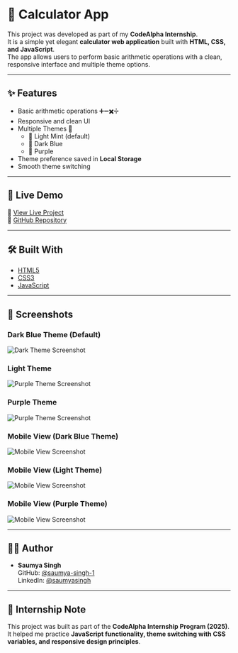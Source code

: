 # 🧮 Calculator App  

This project was developed as part of my **CodeAlpha Internship**.  
It is a simple yet elegant **calculator web application** built with **HTML, CSS, and JavaScript**.  
The app allows users to perform basic arithmetic operations with a clean, responsive interface and multiple theme options.  

---

## ✨ Features  

- Basic arithmetic operations ➕➖✖️➗  
- Responsive and clean UI  
- Multiple Themes 🎨  
  - 🌿 Light Mint (default)  
  - 🌌 Dark Blue  
  - 💜 Purple  
- Theme preference saved in **Local Storage**  
- Smooth theme switching  

---

## 🚀 Live Demo  

🔗 [View Live Project](https://calculator-app-green-five.vercel.app/)  
🔗 [GitHub Repository](https://github.com/saumya-singh-1/calculator-app_CodeAlpha)  

---

## 🛠️ Built With  

- [HTML5](https://developer.mozilla.org/en-US/docs/Web/HTML)  
- [CSS3](https://developer.mozilla.org/en-US/docs/Web/CSS)  
- [JavaScript](https://developer.mozilla.org/en-US/docs/Web/JavaScript)  

---

## 📸 Screenshots  

### Dark Blue Theme (Default)
![Dark Theme Screenshot](./screenshots/ss_theme1.jpg)  

### Light Theme  
![Purple Theme Screenshot](./screenshots/ss_theme2.jpg)

### Purple Theme  
![Purple Theme Screenshot](./screenshots/ss_theme3.jpg)  

### Mobile View (Dark Blue Theme)
![Mobile View Screenshot](./screenshots/ss_theme4.jpg)  

### Mobile View (Light Theme)
![Mobile View Screenshot](./screenshots/ss_theme5.jpg)

### Mobile View (Purple Theme)
![Mobile View Screenshot](./screenshots/ss_theme6.jpg)

---

## 👨‍💻 Author  

- **Saumya Singh**  
  GitHub: [@saumya-singh-1](https://github.com/saumya-singh-1)  
  LinkedIn: [@saumyasingh](www.linkedin.com/in/saumya-singh-0256b5378/)  

---

## 🎯 Internship Note  

This project was built as part of the **CodeAlpha Internship Program (2025)**.  
It helped me practice **JavaScript functionality, theme switching with CSS variables, and responsive design principles**.  
